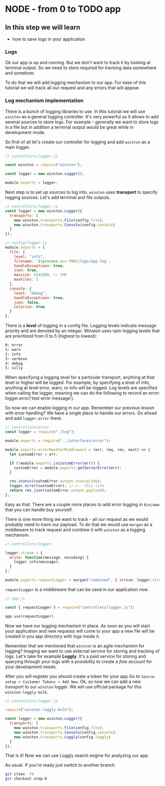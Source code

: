 # NODE - from 0 to TODO app

## In this step we will learn

* how to save logs in your application

### Logs

Ok our app is up and running. But we don't want to track it by looking at terminal output. So we need to store required for tracking data somewhere and somehow.

To do that we will add logging mechanism to our app. For ease of this tutorial we will track all our request and any errors that will appear.

### Log mechanism implementation

There is a bunch of logging libraries to use. In this tutorial we will use `winston` as a general logging controller. It's very powerful as it allows to add several sources to store logs. For example - generally we want to store logs in a file but in addition a terminal output would be great while in development mode.

So first of all let's create our controller for logging and add `winston` as a main logger.

```js
// controllers/logger.js

const winston = require("winston");

const logger = new winston.Logger();

module.exports = logger;
```

Next step is to set up sources to log into. `winston` uses **transport** to specify logging sources. Let's add terminal and file outputs.

```js
// controllers/logger.js
const logger = new winston.Logger({
  transports: [
    new winston.transports.File(config.file),
    new winston.transports.Console(config.console)
  ]
});

// config/logger.js
module.exports = {
  file: {
    level: "info",
    filename: `${process.env.PWD}/logs/app.log`,
    handleExceptions: true,
    json: true,
    maxsize: 5242880, // 5MB
    maxFiles: 5
  },
  console: {
    level: "debug",
    handleExceptions: true,
    json: false,
    colorize: true
  }
};
```

There is a **level** of logging in a config file. Logging levels indicate message priority and are denoted by an integer. Winston uses npm logging levels that are prioritized from 0 to 5 (highest to lowest):

```sh
0: error
1: warn
2: info
3: verbose
4: debug
5: silly
```

When specifying a logging level for a particular transport, anything at that level or higher will be logged. For example, by specifying a level of info, anything at level error, warn, or info will be logged. Log levels are specified when calling the logger, meaning we can do the following to record an error: logger.error('test error message').

So now we can enable logging in our app. Remember our previous lesson with error handling? We have a single place to handle our errors. Go ahead and add `logger.error` there.

```js
// controllers/error
const logger = require("./log");

module.exports = require("../interfaces/error");

module.exports.errorHandlerMiddleware = (err, req, res, next) => {
  let customError = err;

  if (!module.exports.isCustomError(err)) {
    customError = module.exports.getServerError(err);
  }

  res.status(customError.output.statusCode);
  logger.error(customError); // <-- this line
  return res.json(customError.output.payload);
};
```

Easy as that. There are a couple more places to add error logging in `bin/www` that you can handle buy yourself.

There is one more thing we want to track - all our request as we would probably need to track our payload. To do that we would use `morgan` as a middleware to track request and combine it with `winston` as a logging mechanism.

```js
// controllers/logger.

logger.stream = {
  write: function(message, encoding) {
    logger.info(message);
  }
};

module.exports.requestLogger = morgan("combined", { stream: logger.stream });
```

`requestLogger` is a middleware that can be used in our application now.

```js
// app.js

const { requestLogger } = require("controllers/logger.js");

app.use(requestLogger).
```

Now we have our logging mechanism in place. As soon as you will start your application and new requests will come to your app a new file will be created in you app directory with logs inside it.

Remember that we mentioned that `winston` is an agile mechanism for logging? Imaging we want to use external service for storing and tracking of logs. Let's take for example **Loggly**. It's a paid service for storing and querying through your logs with a possibility to create a _free account_ for your development needs.

After you will register you should create a token for your app Go to `Source setup > Customer Tokens > Add New`. Ok, so now we can add a new transport to our `winston` logger. We will use official package for this `winston-loggly-bulk`.

```js
// controllers/logger.js

require("winston-loggly-bulk");

const logger = new winston.Logger({
  transports: [
    new winston.transports.File(config.file),
    new winston.transports.Console(config.console),
    new winston.transports.Loggly(config.loggly)
  ]
});
```

That is it! Now we can use Loggly search engine for analyzing our app.

As usual. If you're ready just switch to another branch.

```sh
git clean -fd
git checkout step-8
```

[passport.js]: http://www.passportjs.org
